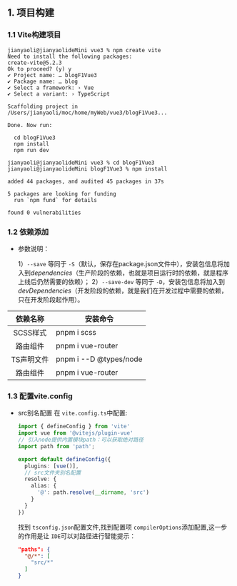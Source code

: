 ## 1. 项目构建

### 1.1 Vite构建项目

```shell
jianyaoli@jianyaolideMini vue3 % npm create vite
Need to install the following packages:
create-vite@5.2.3
Ok to proceed? (y) y
✔ Project name: … blogF1Vue3
✔ Package name: … blog
✔ Select a framework: › Vue
✔ Select a variant: › TypeScript

Scaffolding project in /Users/jianyaoli/moc/home/myWeb/vue3/blogF1Vue3...

Done. Now run:

  cd blogF1Vue3
  npm install
  npm run dev

jianyaoli@jianyaolideMini vue3 % cd blogF1Vue3 
jianyaoli@jianyaolideMini blogF1Vue3 % npm install  

added 44 packages, and audited 45 packages in 37s

5 packages are looking for funding
  run `npm fund` for details

found 0 vulnerabilities
```

### 1.2 依赖添加

+ 参数说明：

  1）`--save` 等同于 `-S`（默认，保存在package.json文件中），安装包信息将加入到*dependencies*（生产阶段的依赖，也就是项目运行时的依赖，就是程序上线后仍然需要的依赖）；
  2）`--save-dev` 等同于 `-D`，安装包信息将加入到*devDependencies*（开发阶段的依赖，就是我们在开发过程中需要的依赖，只在开发阶段起作用）。

|  依赖名称  | 安装命令                |
| :--------: | ----------------------- |
|  SCSS样式  | pnpm i scss             |
|  路由组件  | pnpm i vue-router       |
| TS声明文件 | pnpm i --D  @types/node |
|  路由组件  | pnpm i vue-router       |

### 1.3 配置vite.config

+ src别名配置
  在 `vite.config.ts`中配置:

  ```ts
  import { defineConfig } from 'vite'
  import vue from '@vitejs/plugin-vue'
  // 引入node提供内置模块path：可以获取绝对路径
  import path from 'path';

  export default defineConfig({
    plugins: [vue()],
    // src文件夹别名配置
    resolve: {
      alias: {
        '@': path.resolve(__dirname, 'src')
      }
    }
  })
  ```

  找到 `tsconfig.json`配置文件,找到配置项 `compilerOptions`添加配置,这一步的作用是让 `IDE`可以对路径进行智能提示：

  ```json
  "paths": {
    "@/*": [
      "src/*"
    ]
  }
  ```
